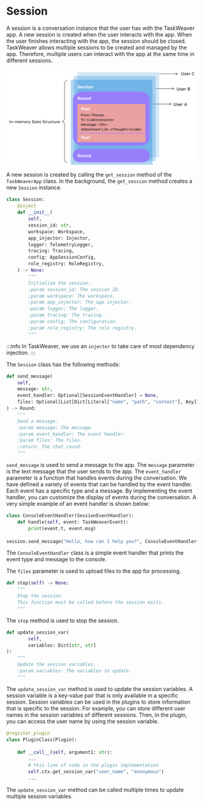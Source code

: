 # Session

A session is a conversation instance that the user has with the TaskWeaver app.
A new session is created when the user interacts with the app.
When the user finishes interacting with the app, the session should be closed.
TaskWeaver allows multiple sessions to be created and managed by the app.
Therefore, multiple users can interact with the app at the same time in different sessions.

![sessions](../../static/img/sessions.png)

A new session is created by calling the `get_session` method of the `TaskWeaverApp` class.
In the background, the `get_session` method creates a new `Session` instance.
```python
class Session:
    @inject
    def __init__(
        self,
        session_id: str,
        workspace: Workspace,
        app_injector: Injector,
        logger: TelemetryLogger,
        tracing: Tracing,
        config: AppSessionConfig,  
        role_registry: RoleRegistry,
    ) -> None:
        """
        Initialize the session.
        :param session_id: The session ID.
        :param workspace: The workspace.
        :param app_injector: The app injector.
        :param logger: The logger.
        :param tracing: The tracing.
        :param config: The configuration.
        :param role_registry: The role registry.
        """
```

:::info
In TaskWeaver, we use an `injector` to take care of most dependency injection.
:::

The `Session` class has the following methods:

```python
def send_message(
    self,
    message: str,
    event_handler: Optional[SessionEventHandler] = None,
    files: Optional[List[Dict[Literal["name", "path", "content"], Any]]] = None,
) -> Round:
    """
    Send a message.
    :param message: The message.
    :param event_handler: The event handler.
    :param files: The files.
    :return: The chat round.
    """
```
`send_message` is used to send a message to the app.
The `message` parameter is the text message that the user sends to the app.
The `event_handler` parameter is a function that handles events during the conversation.
We have defined a variety of events that can be handled by the event handler.
Each event has a specific type and a message.
By implementing the event handler, you can customize the display of events during the conversation.
A very simple example of an event handler is shown below:
```python
class ConsoleEventHandler(SessionEventHandler):
    def handle(self, event: TaskWeaverEvent):
        print(event.t, event.msg)

session.send_message("Hello, how can I help you?", ConsoleEventHandler())
```
The `ConsoleEventHandler` class is a simple event handler that prints the event type and message to the console.

The `files` parameter is used to upload files to the app for processing.

```python
def stop(self) -> None:
    """
    Stop the session.
    This function must be called before the session exits.
    """
```
The `stop` method is used to stop the session.


```python
def update_session_var(
        self,
        variables: Dict[str, str]
):
    """
    Update the session variables.
    :param variables: The variables to update.
    """
```
The `update_session_var` method is used to update the session variables.
A session variable is a key-value pair that is only available in a specific session.
Session variables can be used in the plugins to store information that is specific to the session.
For example, you can store different user names in the session variables of different sessions.
Then, in the plugin, you can access the user name by using the session variable.

```python
@register_plugin
class PluginClass(Plugin):

    def __call__(self, argument1: str):
        ...
        # this line of code in the plugin implementation
        self.ctx.get_session_var("user_name", "anonymous")
        ...
```

The `update_session_var` method can be called multiple times to update multiple session variables.


